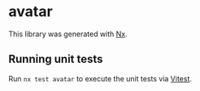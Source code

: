 # avatar

This library was generated with [Nx](https://nx.dev).

## Running unit tests

Run `nx test avatar` to execute the unit tests via [Vitest](https://vitest.dev/).
